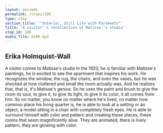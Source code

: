 ```yaml
---
layout: episode
permalink: /stops/10R
type: stop
section_title: '"Interior, Still Life with Parakeets"'
title: 'A visitor''s recollection of Matisse''s studio'
stop_id: 10R
audio_file: 010R.mp3
---
```


## Erika Holmquist-Wall

A visitor comes to Matisse's studio in the 1920, he is familiar with Matisse's paintings, he is excited to see the apartment that inspires his work.  He recognizes the window, the rug, the chairs, and even the vases, but he was shocked at how cluttered and small the room actually was.  And he realizes that, that is, it's Matisse's genius.  So he uses the paint and brush to give the room its soul, to give it, to give its light, to give it its color, it all comes from him.  So no matter, you know no matter where he's lived, no matter how common place his living quarter is, he is able to look at a setting or an object, a model sitting in a chair with completely fresh eyes.  He is able to surround himself with color and pattern and creating these places, these rooms that seem magnificently alive.  They are animated, there is lively pattern, they are glowing with color.
